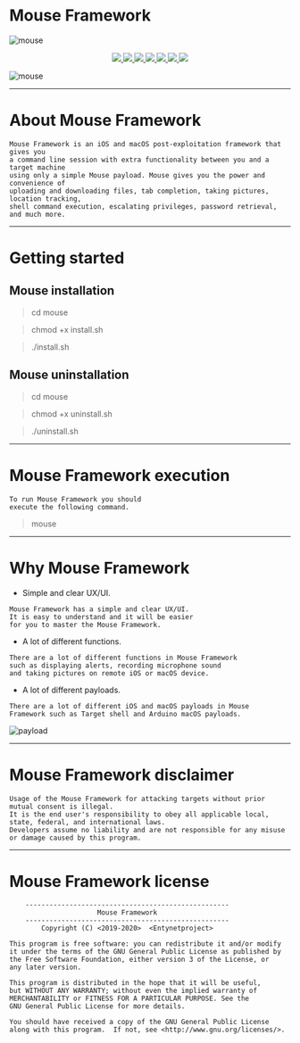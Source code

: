 # Mouse Framework

![mouse](https://user-images.githubusercontent.com/54115104/74106887-b05a7400-4b7b-11ea-8885-bac3b5c359a3.jpeg)

<p align="center">
  <a href="http://entynetproject.simplesite.com/">
    <img src="https://img.shields.io/badge/entynetproject-Ivan%20Nikolsky-blue.svg">
  </a> 
  <a href="https://github.com/entynetproject/mouse/releases">
    <img src="https://img.shields.io/github/release/entynetproject/mouse.svg">
  </a>
  <a href="https://wikipedia.org/wiki/Python_(programming_language)">
    <img src="https://img.shields.io/badge/language-python-blue.svg">
 </a>
  <a href="https://github.com/entynetproject/mouse/issues?q=is%3Aissue+is%3Aclosed">
      <img src="https://img.shields.io/github/issues/entynetproject/mouse.svg">
  </a>
  <a href="https://github.com/entynetproject/mouse/wiki">
      <img src="https://img.shields.io/badge/wiki%20-mouse-lightgrey.svg">
 </a>
  <a href="https://twitter.com/entynetproject">
    <img src="https://img.shields.io/badge/twitter-entynetproject-blue.svg">
 </a>
  <a href="https://github.com/neoneggplant/EggShell">
    <img src="https://img.shields.io/badge/based%20on-EggShell-red.svg">
 </a>
</p>

![mouse](https://user-images.githubusercontent.com/54115104/86508316-d6610900-bde7-11ea-8e6f-ce95ef15b5db.png)

***

# About Mouse Framework

```
Mouse Framework is an iOS and macOS post-exploitation framework that gives you 
a command line session with extra functionality between you and a target machine 
using only a simple Mouse payload. Mouse gives you the power and convenience of 
uploading and downloading files, tab completion, taking pictures, location tracking, 
shell command execution, escalating privileges, password retrieval, and much more.
```

***
    
# Getting started

## Mouse installation

> cd mouse

> chmod +x install.sh

> ./install.sh

## Mouse uninstallation

> cd mouse

> chmod +x uninstall.sh

> ./uninstall.sh

***

# Mouse Framework execution

```
To run Mouse Framework you should 
execute the following command.
```

> mouse

***

# Why Mouse Framework

* Simple and clear UX/UI.

```
Mouse Framework has a simple and clear UX/UI. 
It is easy to understand and it will be easier 
for you to master the Mouse Framework.
```  

* A lot of different functions.

```
There are a lot of different functions in Mouse Framework 
such as displaying alerts, recording microphone sound 
and taking pictures on remote iOS or macOS device.
```

* A lot of different payloads.

```
There are a lot of different iOS and macOS payloads in Mouse 
Framework such as Target shell and Arduino macOS payloads.
```

![payload](https://user-images.githubusercontent.com/54115104/86508320-de20ad80-bde7-11ea-9d5f-5291cfa85f73.png)

***

# Mouse Framework disclaimer

```
Usage of the Mouse Framework for attacking targets without prior mutual consent is illegal.
It is the end user's responsibility to obey all applicable local, state, federal, and international laws.
Developers assume no liability and are not responsible for any misuse or damage caused by this program.
```

***

# Mouse Framework license
 
```
    ---------------------------------------------------
                      Mouse Framework                  
    ---------------------------------------------------
        Copyright (C) <2019-2020>  <Entynetproject>

This program is free software: you can redistribute it and/or modify
it under the terms of the GNU General Public License as published by
the Free Software Foundation, either version 3 of the License, or
any later version.

This program is distributed in the hope that it will be useful,
but WITHOUT ANY WARRANTY; without even the implied warranty of
MERCHANTABILITY or FITNESS FOR A PARTICULAR PURPOSE. See the
GNU General Public License for more details.

You should have received a copy of the GNU General Public License
along with this program.  If not, see <http://www.gnu.org/licenses/>.
```
